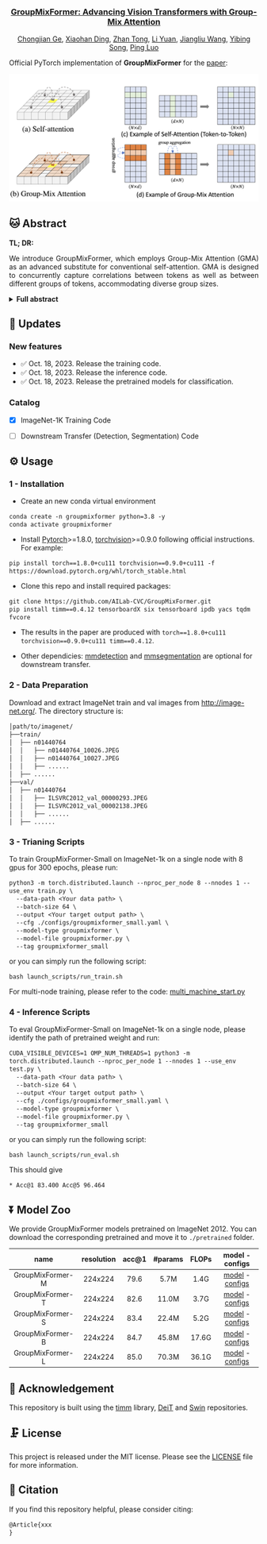 

<div align="center">

### **[GroupMixFormer: Advancing Vision Transformers with Group-Mix Attention](xxx)**



[Chongjian Ge](https://chongjiange.github.io/),
[Xiaohan Ding](https://dingxiaohan.xyz),
[Zhan Tong](https://scholar.google.com/citations?user=6FsgWBMAAAAJ&hl=zh-CN),
[Li Yuan](https://yuanli2333.github.io),
[Jiangliu Wang](https://laura-wang.github.io),
[Yibing Song](https://ybsong00.github.io),
[Ping Luo](http://luoping.me/)
<br>




</div>

Official PyTorch implementation of **GroupMixFormer** for the [paper](xx):


 <img src="./pics/teaser.png" alt="Image Description">



## 🐱 Abstract
<b>TL; DR: </b> 
<p style="text-align: justify;">
We introduce GroupMixFormer, which employs Group-Mix Attention (GMA) as an advanced substitute for conventional self-attention. GMA is designed to concurrently capture correlations between tokens as well as between different groups of tokens, accommodating diverse group sizes.
</p>

<details><summary><b>Full abstract</b></summary>
<p style="text-align: justify;">
Vision Transformers (ViTs) have shown to enhance visual recognition through modeling long-range dependencies with multi-head self-attentions (MHSA), which is typically formulated as Query-Key-Value computation. However, the attention map generated from the Query and Key only captures token-to-token correlations at one single granularity. In this paper, we argue that self-attention should have a more comprehensive mechanism to capture correlations among tokens and groups (i.e., multiple adjacent tokens) for higher representational capacity. Thereby, we propose Group-Mix Attention (GMA) as an advanced replacement for traditional self-attention, which can simultaneously capture token-to-token, token-to-group, and group-to-group correlations with various group sizes. To this end, GMA splits the Query, Key, and Value into segments uniformly and performs different group aggregations to generate group proxies. The attention map is computed based on the mixtures of tokens and group proxies and used to re-combine the tokens and groups in Value. Based on GMA, we introduce a powerful backbone, namely GroupMixFormer, which achieves state-of-the-art performance in image classification, object detection, and semantic segmentation with fewer parameters than existing models. For instance, GroupMixFormer-L (with 70.3M parameters and 384^2 input) attains 86.2% Top-1 accuracy on ImageNet-1K without external data, while GroupMixFormer-B (with 45.8M parameters) attains 51.2% mIoU on ADE20K.
</p>
</details>


## 🚩 **Updates**

### New features

- ✅ Oct. 18, 2023. Release the training code.
- ✅ Oct. 18, 2023. Release the inference code.
- ✅ Oct. 18, 2023. Release the pretrained models for classification.

### Catalog
- [x] ImageNet-1K Training Code  
- [ ] Downstream Transfer (Detection, Segmentation) Code


## ⚙️ Usage
### 1 - Installation

- Create an new conda virtual environment
```
conda create -n groupmixformer python=3.8 -y
conda activate groupmixformer
```

- Install [Pytorch](https://pytorch.org/)>=1.8.0, [torchvision](https://pytorch.org/vision/stable/index.html)>=0.9.0 following official instructions. For example:
```
pip install torch==1.8.0+cu111 torchvision==0.9.0+cu111 -f https://download.pytorch.org/whl/torch_stable.html
```

- Clone this repo and install required packages:
```
git clone https://github.com/AILab-CVC/GroupMixFormer.git
pip install timm==0.4.12 tensorboardX six tensorboard ipdb yacs tqdm fvcore
```

- The results in the paper are produced with `torch==1.8.0+cu111 torchvision==0.9.0+cu111 timm==0.4.12`.

- Other dependicies: [mmdetection](https://github.com/open-mmlab/mmdetection) and [mmsegmentation](https://github.com/open-mmlab/mmsegmentation) are optional for downstream transfer.

### 2 - Data Preparation
Download and extract ImageNet train and val images from http://image-net.org/.
The directory structure is:

```
│path/to/imagenet/
├──train/
│  ├── n01440764
│  │   ├── n01440764_10026.JPEG
│  │   ├── n01440764_10027.JPEG
│  │   ├── ......
│  ├── ......
├──val/
│  ├── n01440764
│  │   ├── ILSVRC2012_val_00000293.JPEG
│  │   ├── ILSVRC2012_val_00002138.JPEG
│  │   ├── ......
│  ├── ......
```

### 3 - Trianing Scripts
To train GroupMixFormer-Small on ImageNet-1k on a single node with 8 gpus for 300 epochs, please run:
```
python3 -m torch.distributed.launch --nproc_per_node 8 --nnodes 1 --use_env train.py \
  --data-path <Your data path> \
  --batch-size 64 \
  --output <Your target output path> \
  --cfg ./configs/groupmixformer_small.yaml \
  --model-type groupmixformer \
  --model-file groupmixformer.py \
  --tag groupmixformer_small
```

or you can simply run the following script:
```
bash launch_scripts/run_train.sh
```

For multi-node training, please refer to the code: [multi_machine_start.py](multi_machine_start.py)

### 4 - Inference Scripts
To eval GroupMixFormer-Small on ImageNet-1k on a single node, please identify the path of pretrained weight and run:
```
CUDA_VISIBLE_DEVICES=1 OMP_NUM_THREADS=1 python3 -m torch.distributed.launch --nproc_per_node 1 --nnodes 1 --use_env test.py \
  --data-path <Your data path> \
  --batch-size 64 \
  --output <Your target output path> \
  --cfg ./configs/groupmixformer_small.yaml \
  --model-type groupmixformer \
  --model-file groupmixformer.py \
  --tag groupmixformer_small
```

or you can simply run the following script:
```
bash launch_scripts/run_eval.sh
```

This should give 
```
* Acc@1 83.400 Acc@5 96.464
```


## ⏬ Model Zoo

We provide GroupMixFormer models pretrained on ImageNet 2012. You can download the corresponding pretrained and move it to `./pretrained` folder.

| name | resolution |acc@1 | #params | FLOPs | model - configs |
|:---:|:---:|:---:|:---:| :---:|:---:|
| GroupMixFormer-M | 224x224 | 79.6 | 5.7M | 1.4G | [model](https://connecthkuhk-my.sharepoint.com/:f:/g/personal/rhettgee_connect_hku_hk/EuH7I7RGUSVHhD46RTECpesBqJVyACRzmBDwBXYWRxcDtg?e=Qvexbk) - [configs](configs/groupmixformer_miny.yaml) |
| GroupMixFormer-T | 224x224 | 82.6 | 11.0M | 3.7G | [model](https://connecthkuhk-my.sharepoint.com/:f:/g/personal/rhettgee_connect_hku_hk/EnRAzY3LalhGmqx91sEIqrUBLoa5ISS9kOw1ujNcOWSrzA?e=vkCUTZ) - [configs](configs/groupmixformer_tiny.yaml) |
| GroupMixFormer-S | 224x224 | 83.4 | 22.4M | 5.2G | [model](https://connecthkuhk-my.sharepoint.com/:f:/g/personal/rhettgee_connect_hku_hk/Em7lUESSPaFPowQotlsUi1sBjA9uVldOUi2mbqdF40Uktw?e=ExCTeU) - [configs](configs/groupmixformer_small.yaml) |
| GroupMixFormer-B | 224x224  | 84.7 | 45.8M | 17.6G | [model](https://connecthkuhk-my.sharepoint.com/:f:/g/personal/rhettgee_connect_hku_hk/Env1DBxPFZpMifAaVhHpKYgB3O4urE34o4b9_g4Jr-JfQQ?e=C6ed1c) - [configs](configs/groupmixformer_base.yaml) |
| GroupMixFormer-L | 224x224 | 85.0 | 70.3M | 36.1G | [model](https://connecthkuhk-my.sharepoint.com/:f:/g/personal/rhettgee_connect_hku_hk/EuH7I7RGUSVHhD46RTECpesBqJVyACRzmBDwBXYWRxcDtg?e=Qvexbk) - [configs](configs/groupmixformer_large.yaml) |



## 🤗 Acknowledgement
This repository is built using the [timm](https://github.com/rwightman/pytorch-image-models) library, [DeiT](https://github.com/facebookresearch/deit) and [Swin](https://github.com/microsoft/Swin-Transformer) repositories.

## 🗜️ License
This project is released under the MIT license. Please see the [LICENSE](LICENSE) file for more information.

## 📖 Citation
If you find this repository helpful, please consider citing:
```
@Article{xxx
}
```